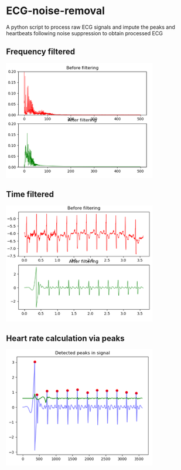 # ECG-noise-removal
A python script to process raw ECG signals and impute the peaks and heartbeats following noise suppression to obtain processed ECG
## Frequency filtered

<img src = images/freq-d.PNG width = 400>

## Time filtered

<img src = images/time-d.PNG width = 400>

## Heart rate calculation via peaks

<img src = images/heart-rate.PNG width = 400>

